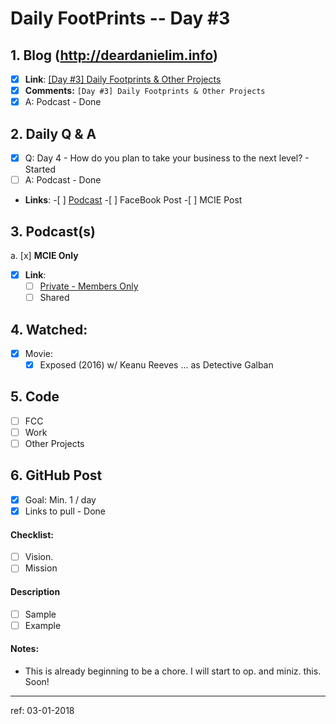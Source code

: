 # Daily FootPrints -- Day #3

## 1. Blog (http://deardanielim.info)
* [x] **Link**: [[Day #3] Daily Footprints & Other Projects](http://deardanielim.info/day-3-introducing-the-daily-footprints-project/)
* [x] **Comments:** `[Day #3] Daily Footprints & Other Projects` 
* [x] A: Podcast - Done

## 2. Daily Q & A
* [x] Q: Day 4 - How do you plan to take your business to the next level? - Started
* [ ] A: Podcast - Done
*   **Links**:
        -[ ] [Podcast](https://international-entrepreneurship.teachable.com/courses/210548/lectures/4110691)
        -[ ] FaceBook Post
        -[ ] MCIE Post

## 3. Podcast(s)
a. [x] **MCIE Only**
* [x] **Link**: 
    * [ ] [Private - Members Only](https://international-entrepreneurship.teachable.com/courses/210548/lectures/4110691)
    * [ ] Shared

## 4. Watched: 
* [x] Movie:
    * [x] Exposed (2016) w/ Keanu Reeves ... as Detective Galban

## 5. Code 
- [ ] FCC
- [ ] Work
- [ ] Other Projects

## 6. GitHub Post
- [x] Goal: Min. 1 / day
- [x] Links to pull - Done

#### Checklist:
<!-- Go over all ideas, goals, plans, mission, vision, + other points below, and after creating the PR, tick the checkboxes that apply. -->
<!-- If you're unsure about any of these, don't hesitate to think and LOL. We're here to help! -->
- [ ] Vision.
- [ ] Mission

#### Description
<!-- Describe your daily checklist + any notes if apropos -->
- [ ] Sample
- [ ] Example

#### Notes:

* This is already beginning to be a chore. I will start to op. and miniz. this. Soon!

---

ref: 03-01-2018